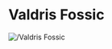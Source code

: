 # Valdris Fossic

<img src="https://half-guinea-press.github.io/Nightmare_Campaign/images/Valdris Fossic.jpg" alt="/Valdris Fossic">
